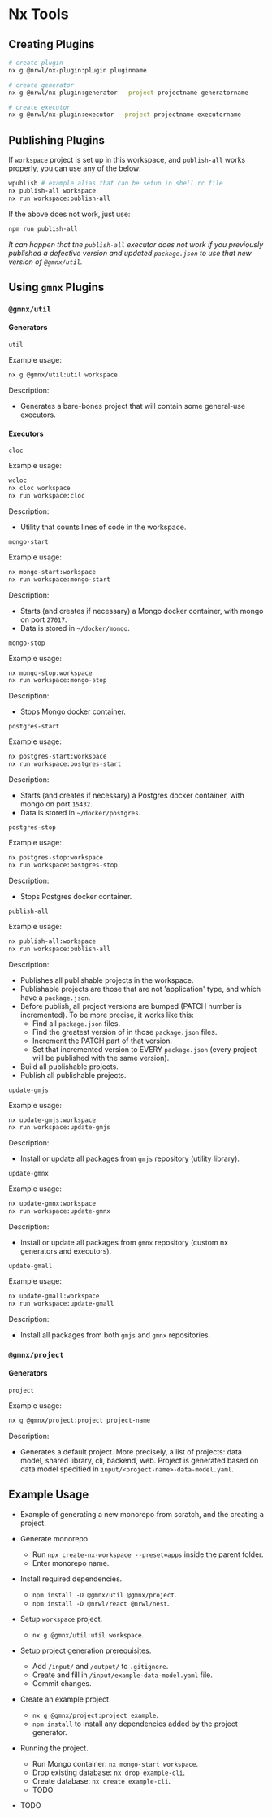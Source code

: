 # Nx Tools

## Creating Plugins

```zsh
# create plugin
nx g @nrwl/nx-plugin:plugin pluginname

# create generator
nx g @nrwl/nx-plugin:generator --project projectname generatorname

# create executor
nx g @nrwl/nx-plugin:executor --project projectname executorname
```

## Publishing Plugins

If `workspace` project is set up in this workspace, and `publish-all` works properly, you can use any of the below:

```zsh
wpublish # example alias that can be setup in shell rc file
nx publish-all workspace
nx run workspace:publish-all
```

If the above does not work, just use:

```zsh
npm run publish-all
```

_It can happen that the `publish-all` executor does not work if you previously published a defective version and updated `package.json` to use that new version of `@gmnx/util`._

## Using `gmnx` Plugins

### `@gmnx/util`

#### Generators

`util`

Example usage:

```zsh
nx g @gmnx/util:util workspace
```

Description:

- Generates a bare-bones project that will contain some general-use executors.

#### Executors

`cloc`

Example usage:

```zsh
wcloc
nx cloc workspace
nx run workspace:cloc
```

Description:

- Utility that counts lines of code in the workspace.

`mongo-start`

Example usage:

```zsh
nx mongo-start:workspace
nx run workspace:mongo-start
```

Description:

- Starts (and creates if necessary) a Mongo docker container, with mongo on port `27017`.
- Data is stored in `~/docker/mongo`.

`mongo-stop`

Example usage:

```zsh
nx mongo-stop:workspace
nx run workspace:mongo-stop
```

Description:

- Stops Mongo docker container.

`postgres-start`

Example usage:

```zsh
nx postgres-start:workspace
nx run workspace:postgres-start
```

Description:

- Starts (and creates if necessary) a Postgres docker container, with mongo on port `15432`.
- Data is stored in `~/docker/postgres`.

`postgres-stop`

Example usage:

```zsh
nx postgres-stop:workspace
nx run workspace:postgres-stop
```

Description:

- Stops Postgres docker container.

`publish-all`

Example usage:

```zsh
nx publish-all:workspace
nx run workspace:publish-all
```

Description:

- Publishes all publishable projects in the workspace.
- Publishable projects are those that are not 'application' type, and which have a `package.json`.
- Before publish, all project versions are bumped (PATCH number is incremented). To be more precise, it works like this:
  - Find all `package.json` files.
  - Find the greatest version of in those `package.json` files.
  - Increment the PATCH part of that version.
  - Set that incremented version to EVERY `package.json` (every project will be published with the same version).
- Build all publishable projects.
- Publish all publishable projects.

`update-gmjs`

Example usage:

```zsh
nx update-gmjs:workspace
nx run workspace:update-gmjs
```

Description:

- Install or update all packages from `gmjs` repository (utility library).

`update-gmnx`

Example usage:

```zsh
nx update-gmnx:workspace
nx run workspace:update-gmnx
```

Description:

- Install or update all packages from `gmnx` repository (custom nx generators and executors).

`update-gmall`

Example usage:

```zsh
nx update-gmall:workspace
nx run workspace:update-gmall
```

Description:

- Install all packages from both `gmjs` and `gmnx` repositories.

### `@gmnx/project`

#### Generators

`project`

Example usage:

```zsh
nx g @gmnx/project:project project-name
```

Description:

- Generates a default project. More precisely, a list of projects: data model, shared library, cli, backend, web. Project is generated based on data model specified in `input/<project-name>-data-model.yaml`.

## Example Usage

- Example of generating a new monorepo from scratch, and the creating a project.

- Generate monorepo.
  - Run `npx create-nx-workspace --preset=apps` inside the parent folder.
  - Enter monorepo name.
- Install required dependencies.
  - `npm install -D @gmnx/util @gmnx/project`.
  - `npm install -D @nrwl/react @nrwl/nest`.
- Setup `workspace` project.
  - `nx g @gmnx/util:util workspace`.
- Setup project generation prerequisites.
  - Add `/input/` and `/output/` to `.gitignore`.
  - Create and fill in `/input/example-data-model.yaml` file.
  - Commit changes.
- Create an example project.
  - `nx g @gmnx/project:project example`.
  - `npm install` to install any dependencies added by the project generator.
- Running the project.
  - Run Mongo container: `nx mongo-start workspace`.
  - Drop existing database: `nx drop example-cli`.
  - Create database: `nx create example-cli`.
  - TODO
- TODO
